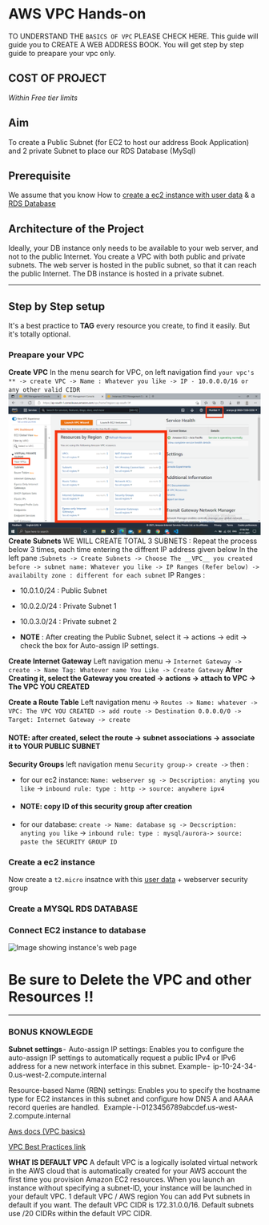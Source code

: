 # AWS VPC Hands-on
TO UNDERSTAND THE `BASICS OF VPC` PLEASE CHECK HERE.
This guide will guide you to CREATE A WEB ADDRESS BOOK. You will get step by step guide to preapare your vpc only.

## COST OF PROJECT 
 _Within Free tier limits_ 

## Aim 
To create a Public Subnet (for EC2 to host our address Book Application) and 2 private Subnet to place our RDS Database (MySql)

## Prerequisite
We assume that you know How to [create a ec2 instance with user data](https://docs.aws.amazon.com/AWSEC2/latest/UserGuide/instancedata-add-user-data.html#:~:text=%20When%20working%20with%20instance%20user%20data%2C%20keep,up%20to%20the%20instance%20to%20be...%20More%20) & a [RDS Database](https://aws.amazon.com/getting-started/hands-on/create-mysql-db/)

## Architecture of the Project

Ideally, your DB instance only needs to be available to your web server, and not to the public Internet. You create a VPC with both public and private subnets. The web server is hosted in the public subnet, so that it can reach the public Internet. The DB instance is hosted in a private subnet. 
___________________

## Step by Step setup
It's a best practice to __TAG__ every resource you create, to find it easily. But it's totally optional. 

### Preapare your VPC 

 __Create VPC__
In the menu search for VPC, on left navigation find  `your vpc's ** -> create VPC -> Name : Whatever you like -> IP - 10.0.0.0/16 or any other valid CIDR`
![VPC console image](https://github.com/Ananyojha/spare-images/blob/main/IMG_20211128_181433.png)
__Create Subnets__
WE WILL CREATE TOTAL 3 SUBNETS :
Repeat the process below 3 times, each time entering the diffrent IP address given below
In the left pane :` Subnets -> Create Subnets -> Choose The __VPC__ you created before -> subnet name: Whatever you like -> IP Ranges (Refer below) -> availabilty zone : different for each subnet ` 
IP Ranges :
- 10.0.1.0/24 : Public Subnet
- 10.0.2.0/24 : Private Subnet 1
- 10.0.3.0/24 : Private subnet 2

- __NOTE__ : After creating the Public Subnet, select it -> actions -> edit -> check the box for Auto-assign IP settings.

__Create Internet Gateway__
Left navigation menu -> `Internet Gateway -> create -> Name Tag: Whatever name You Like -> Create Gateway`
__After Creating it, select the Gateway you created -> actions -> attach to VPC -> The VPC YOU CREATED__

__Create a Route Table__
Left navigation menu -> `Routes -> Name: whatever -> VPC: The VPC YOU CREATED -> add route -> Destination 0.0.0.0/0 -> Target: Internet Gateway -> create`
#### NOTE: after created, select the route -> subnet associations -> associate it to YOUR PUBLIC SUBNET

__Security Groups__
left navigation menu `Security group-> create ->` then :
- for our ec2 instance: `Name: webserver sg -> Decscription: anyting you like` ->  `inbound rule: type : http -> source: anywhere ipv4 `
- #### NOTE: copy ID of this security group after creation
- for our database: `create -> Name: database sg -> Decscription: anyting you like` ->  `inbound rule: type : mysql/aurora-> source: paste the SECURITY GROUP ID`

### Create a ec2 instance

Now create a `t2.micro` insatnce with this [user data](https://github.com/Ananyojha/AWS/blob/main/Bash_scripts/Ec2-for-vpc-blog.sh) + webserver security group 

### Create a MYSQL RDS DATABASE


### Connect EC2 instance to database
![Image showing instance's web page](https://s3-us-west-2.amazonaws.com/us-west-2-aws-training/awsu-spl/spl-13/images/frontend-webserver.png)

# Be sure to Delete the VPC and other Resources !!
________________________

### BONUS KNOWLEGDE

__Subnet settings__ - 
Auto-assign IP settings: Enables you to configure the auto-assign IP settings to automatically request a public IPv4 or IPv6 address for a new network interface in this subnet. 
Example -  ip-10-24-34-0.us-west-2.compute.internal

Resource-based Name (RBN) settings: Enables you to specify the hostname type for EC2 instances in this subnet and configure how DNS A and AAAA record queries are handled. 
Example - i-0123456789abcdef.us-west-2.compute.internal

[Aws docs (VPC basics)](https://docs.aws.amazon.com/vpc/latest/userguide/VPC_Subnets.html)

[VPC Best Practices link](https://cloudacademy.com/blog/top-13-amazon-virtual-private-cloud-best-practices/)


__WHAT IS DEFAULT VPC__
A default VPC is a logically isolated virtual network in the AWS cloud that is automatically created for your AWS account the first time you provision Amazon EC2 resources. When you launch an instance without specifying a subnet-ID, your instance will be launched in your default VPC.
1 default VPC / AWS region
You can add Pvt subnets in default if you want.
The default VPC CIDR is 172.31.0.0/16. Default subnets use /20 CIDRs within the default VPC CIDR.





